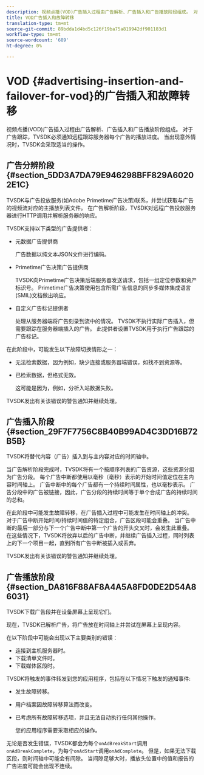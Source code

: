 ```yaml
---
description: 视频点播(VOD)广告插入过程由广告解析、广告插入和广告播放阶段组成。 对于广告跟踪，TVSDK必须通知远程跟踪服务器每个广告的播放进度。 当出现意外情况时，TVSDK会采取适当的操作。
title: VOD广告插入和故障转移
translation-type: tm+mt
source-git-commit: 89bdda1d4bd5c126f19ba75a819942df901183d1
workflow-type: tm+mt
source-wordcount: '689'
ht-degree: 0%

---
```



# VOD {#advertising-insertion-and-failover-for-vod}的广告插入和故障转移

视频点播(VOD)广告插入过程由广告解析、广告插入和广告播放阶段组成。 对于广告跟踪，TVSDK必须通知远程跟踪服务器每个广告的播放进度。 当出现意外情况时，TVSDK会采取适当的操作。

## 广告分辨阶段{#section_5DD3A7DA79E946298BFF829A60202E1C}

TVSDK与广告投放服务(如Adobe Primetime广告决策)联系，并尝试获取与广告的视频流对应的主播放列表文件。 在广告解析阶段，TVSDK对远程广告投放服务器进行HTTP调用并解析服务器的响应。

TVSDK支持以下类型的广告提供者：

* 元数据广告提供商

   广告数据以纯文本JSON文件进行编码。
* Primetime广告决策广告提供商

   TVSDK向Primetime广告决策后端服务器发送请求，包括一组定位参数和资产标识号。 Primetime广告决策使用包含所需广告信息的同步多媒体集成语言(SMIL)文档做出响应。
* 自定义广告标记提供者

   处理从服务器端将广告刻录到流中的情况。 TVSDK不执行实际广告插入，但需要跟踪在服务器端插入的广告。 此提供者设置TVSDK用于执行广告跟踪的广告标记。

在此阶段中，可能发生以下故障切换情形之一：

* 无法检索数据，因为例如，缺少连接或服务器端错误，如找不到资源等。
* 已检索数据，但格式无效。

   这可能是因为，例如，分析入站数据失败。

TVSDK发出有关该错误的警告通知并继续处理。

## 广告插入阶段{#section_29F7F7756C8B40B99AD4C3DD16B72B5B}

TVSDK将替代内容（广告）插入到与主内容对应的时间轴中。

当广告解析阶段完成时，TVSDK将有一个按顺序列表的广告资源，这些资源分组为广告分段。 每个广告中断都使用以毫秒（毫秒）表示的开始时间值定位在主内容时间轴上。 广告中断中的每个广告都有一个持续时间属性，也以毫秒表示。 广告分段中的广告被链接，因此，广告分段的持续时间等于单个合成广告的持续时间的总和。

在此阶段中可能发生故障转移，在广告插入过程中可能发生在时间轴上的冲突。 对于广告中断开始时间/持续时间值的特定组合，广告区段可能会重叠。 当广告中断的最后一部分与下一个广告中断中第一个广告的开头交叉时，会发生此重叠。 在这些情况下，TVSDK将放弃以后的广告中断，并继续广告插入过程，同时列表上的下一个项目一起，直到所有广告中断被插入或丢弃。

TVSDK发出有关该错误的警告通知并继续处理。

## 广告播放阶段{#section_DA816F88AF8A4A5A8FD0DE2D54A86031}

TVSDK下载广告段并在设备屏幕上呈现它们。

现在，TVSDK已解析广告，将广告放在时间轴上并尝试在屏幕上呈现内容。

在以下阶段中可能会出现以下主要类别的错误：

* 连接到主机服务器时。
* 下载清单文件时。
* 下载媒体区段时。

TVSDK将触发的事件转发到您的应用程序，包括在以下情况下触发的通知事件:

* 发生故障转移。
* 用户档案因故障转移算法而改变。
* 已考虑所有故障转移选项，并且无法自动执行任何其他操作。

   您的应用程序需要采取相应的操作。

无论是否发生错误，TVSDK都会为每个`onAdBreakStart`调用`onAdBreakComplete`，为每个`onAdStart`调用`onAdComplete`。 但是，如果无法下载区段，则时间轴中可能会有间隙。 当间隙足够大时，播放头位置中的值和报告的广告进度可能会出现不连续。
